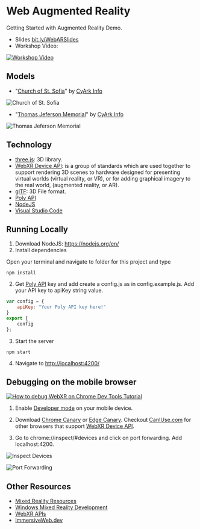 # Web Augmented Reality

Getting Started with Augmented Reality Demo.

* Slides:[bit.ly/WebARSlides](https://bit.ly/WebARSlides)
* Workshop Video:

[![Workshop Video](http://img.youtube.com/vi/trQYd-HVoBg/0.jpg)](http://www.youtube.com/watch?v=trQYd-HVoBg)

## Models

 - "[Church of St. Sofia](https://poly.google.com/view/13hUrQbMlAt)" by [CyArk Info](https://poly.google.com/user/4U4FhbhDQdR)

 

![Church of St. Sofia](images/ChurchofStSophia.gif)

 - "[Thomas Jeferson Memorial](https://poly.google.com/view/3uHfaa5Kmki)"  by [CyArk Info](https://poly.google.com/user/4U4FhbhDQdR)

 

![Thomas Jeferson Memorial](images/ThomasJeffersonMemorialUSA.gif)

## Technology

* [three.js](https://threejs.org/): 3D library.
* [WebXR Device API](https://developer.mozilla.org/en-US/docs/Web/API/WebXR_Device_API): is a group of standards which are used together to support rendering 3D scenes to hardware designed for presenting virtual worlds (virtual reality, or VR), or for adding graphical imagery to the real world, (augmented reality, or AR). 
* [glTF](https://www.khronos.org/gltf/): 3D File format.
* [Poly API](https://developers.google.com/poly)
* [NodeJS](https://nodejs.org/en/)
* [Visual Studio Code](https://code.visualstudio.com/?WT.mc_id=spatial-0000-ayyonet)

## Running Locally

1. Download NodeJS: https://nodejs.org/en/
2. Install dependencies

Open your terminal and navigate to folder for this project and type

``` 
npm install
```

2. Get [Poly API](https://developers.google.com/poly/develop/api) key and add create a config.js as in config.example.js. Add your API key to apiKey string value.

``` js
var config = {
    apiKey: "Your Poly API key here!"
}
export {
    config
};
```

3. Start the server

``` 
npm start
```

4. Navigate to [http://localhost:4200/](http://localhost:4200/)

## Debugging on the mobile browser

[![How to debug WebXR on Chrome Dev Tools Tutorial](http://img.youtube.com/vi/r-wSk24Wmpk/0.jpg)](https://www.youtube.com/watch?v=r-wSk24Wmpk)

1. Enable [Developer mode](https://developer.android.com/studio/debug/dev-options) on your mobile device.

2. Download [Chrome Canary](https://www.google.com/chrome/canary/) or [Edge Canary](https://www.microsoftedgeinsider.com/en-us/download). Checkout [CanIUse.com](https://caniuse.com/#feat=webxr) for other browsers that support [WebXR Device API](https://developer.mozilla.org/en-US/docs/Web/API/WebXR_Device_API).

3. Go to chrome://inspect/#devices and click on port forwarding. Add localhost:4200.

![Inspect Devices](images/portForwarding.png)

![Port Forwarding](images/portForwardingEnabled.png)

## Other Resources

* [Mixed Reality Resources](http://bit.ly/MixedRealityResources)
* [Windows Mixed Reality Development](https://docs.microsoft.com/windows/mixed-reality/?WT.mc_id=spatial-0000-ayyonet)
* [WebXR APIs](https://developer.mozilla.org/en-US/docs/Web/API/WebXR_Device_API)
* [ImmersiveWeb.dev](https://immersiveweb.dev/)
